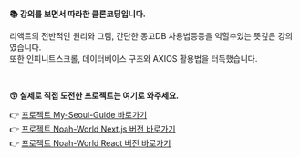 <br/>

**📚 강의를 보면서 따라한 클론코딩입니다.**

리액트의 전반적인 원리와 그림, 간단한 몽고DB 사용법등등을 익힐수있는 뜻깊은 강의였습니다.<br/>
또한 인피니트스크롤, 데이터베이스 구조와 AXIOS 활용법을 터득했습니다.

<br/>

**😙 실제로 직접 도전한 프로젝트는 여기로 와주세요.**

👉 [프로젝트 My-Seoul-Guide 바로가기](https://github.com/noah071610/My-Seoul-Guide)<br/>
👉 [프로젝트 Noah-World Next.js 버전 바로가기](https://github.com/noah071610/Next_Noahworld)<br/>
👉 [프로젝트 Noah-World React 버전 바로가기](https://github.com/noah071610/Next_Noahworld)

<br/><br/><br/><br/>
